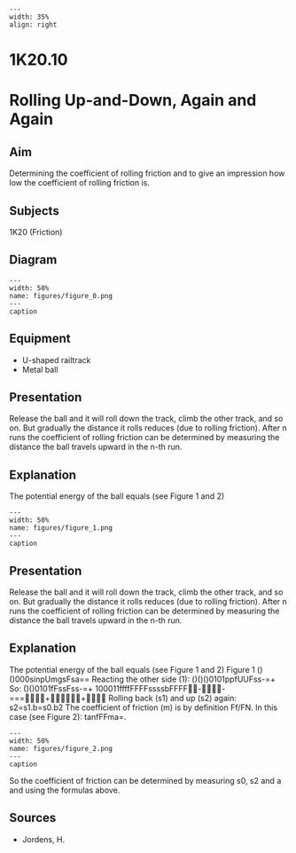 
```{figure} /figures/busy.png
---
width: 35%
align: right
```
# 1K20.10 
  # Rolling Up-and-Down, Again and Again 
    
  
## Aim   
 Determining the coefficient of rolling friction and to give an impression how low the coefficient of rolling friction is.    
  
## Subjects   
 1K20 (Friction)   
  
## Diagram   
   
```{figure} figures/figure_0.png  
---  
width: 50%  
name: figures/figure_0.png  
---  
caption  
``` 
      
  
## Equipment   
 
 *  U-shaped railtrack 
 *  Metal ball
     
  
## Presentation   
 Release the ball and it will roll down the track, climb the other track, and so on. But gradually the distance it rolls reduces (due to rolling friction). After n runs the coefficient of rolling friction can be determined by measuring the distance the ball travels upward in the n-th run.    
  
## Explanation   
 The potential energy of the ball equals (see Figure 1 and 2)    
```{figure} figures/figure_1.png  
---  
width: 50%  
name: figures/figure_1.png  
---  
caption  
``` 
     
  
## Presentation   
 Release the ball and it will roll down the track, climb the other track, and so on. But gradually the distance it rolls reduces (due to rolling friction). After n runs the coefficient of rolling friction can be determined by measuring the distance the ball travels upward in the n-th run.    
  
## Explanation   
 The potential energy of the ball equals (see Figure 1 and 2)   Figure 1  ()()000sinpUmgsFsa== Reacting the other side (1): ()()()0101ppfUUFss-=+ So: ()()0101fFssFss-=+ 100011ffffFFFFssssbFFFF--===++ Rolling back (s1) and up (s2) again: s2=s1.b=s0.b2 The coefficient of friction (m) is by definition Ff/FN.  In this case (see Figure 2): tanfFFma=.    
```{figure} figures/figure_2.png  
---  
width: 50%  
name: figures/figure_2.png  
---  
caption  
``` 
 So the coefficient of friction can be determined by measuring s0, s2 and a and using the formulas above.    
  
## Sources   
 
 *  Jordens, H.
  